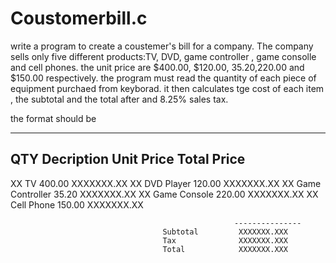 # Coustomerbill.c

write a program to create a coustemer's bill for a company. The company sells only five different products:TV, DVD, game controller , game consolle  and cell phones. the unit price are $400.00, $120.00, $35.20,$220.00 and $150.00 respectively. the program must read the quantity of each piece of equipment purchaed from keyborad. it then calculates tge cost of each item , the subtotal and the total after and 8.25% sales tax.



the format should be 
________________________________________________________________________
QTY              Decription           Unit Price       Total Price 
------------------------------------------------------------------------
XX                TV                   400.00           XXXXXXX.XX
XX             DVD Player             120.00            XXXXXXX.XX
XX            Game Controller          35.20            XXXXXXX.XX
XX             Game Console           220.00            XXXXXXX.XX
XX              Cell Phone            150.00            XXXXXXX.XX

                                                      ---------------
                                      Subtotal         XXXXXXX.XXX
                                      Tax              XXXXXXX.XXX
                                      Total            XXXXXXX.XXX
